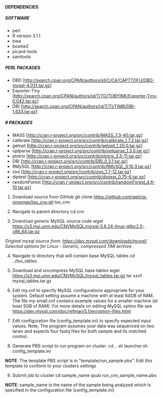 #### DEPENDENCIES

##### SOFTWARE
- perl 
- R version 3.1.1
- bwa
- bowtie2
- picard-tools
- samtools

##### PERL PACKAGES
- DBD           [http://search.cpan.org/CPAN/authors/id/C/CA/CAPTTOFU/DBD-mysql-4.031.tar.gz]
- Exporter-Tiny [http://search.cpan.org/CPAN/authors/id/T/TO/TOBYINK/Exporter-Tiny-0.042.tar.gz]
- DBI           [http://search.cpan.org/CPAN/authors/id/T/TI/TIMB/DBI-1.633.tar.gz]

##### R PACKAGES
- MASS         [http://cran.r-project.org/src/contrib/MASS_7.3-40.tar.gz]
- calibrate    [http://cran.r-project.org/src/contrib/calibrate_1.7.2.tar.gz]
- getopt       [http://cran.r-project.org/src/contrib/getopt_1.20.0.tar.gz]
- optparse     [http://cran.r-project.org/src/contrib/optparse_1.3.0.tar.gz]
- plotrix      [http://cran.r-project.org/src/contrib/plotrix_3.5-11.tar.gz]
- DBI          [http://cran.r-project.org/src/contrib/DBI_0.3.1.tar.gz]
- RMySQL       [http://cran.r-project.org/src/contrib/RMySQL_0.10.3.tar.gz]
- zoo          [http://cran.r-project.org/src/contrib/zoo_1.7-12.tar.gz]
- diptest      [http://cran.r-project.org/src/contrib/diptest_0.75-6.tar.gz]
- randomForest [http://cran.r-project.org/src/contrib/randomForest_4.6-10.tar.gz]

1. Download source from GitHub
git clone https://github.com/getiria-onsongo/tso_cnv.git tso_cnv

2. Navigate to parent directory
cd cnv

3. Download generic MySQL source code
wget https://s3.msi.umn.edu/CNVMySQL/mysql-5.6.24-linux-glibc2.5-x86_64.tar.gz

*Original mysql source from: https://dev.mysql.com/downloads/mysql/
Selected options for Linux - Generic, compressed TAR archive.*

4. Navigate to directory that will contain base MySQL tables
cd ../tso_tables

5. Download and uncompress MySQL base tables
wget https://s3.msi.umn.edu/CNVMySQL/mysql_tables.tar.gz
tar xzvf mysql_tables.tar.gz

6. Edit my.cnf to specify MySQL configurations appropriate for your system. 
     Default setting assume a machine with at least 64GB of RAM. The file my-small.cnf
     contains example values for a smaller machine (at least 5GB of RAM). For more
     details on editing MySQL option file see https://dev.mysql.com/doc/refman/5.1/en/option-files.html

7. Edit configuration file (config_template.ini) to specify expected input values. Note, 
     The program assumes your data was sequenced on two lanes and expects four fastq files for
     both sample and its matched control. 
     

8. Generate PBS script to run program on cluster. 
cd ..
sh launcher.sh config_template.ini

**NOTE**: The template PBS script is in "template/run_sample.pbs". Edit this template to 
conform to your clusters settings

9. Submit job to cluster
cd sample_name
qsub run_cnv_sample_name.pbs

**NOTE**: sample_name is the name of the sample being analyzed which is specified in the 
      configuration file (config_template.ini)
